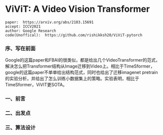 # ViViT: A Video Vision Transformer

>
    paper:  https://arxiv.org/abs/2103.15691
    accept: ICCV2021
    author: Google Research
    code(Unoffical):  https://github.com/rishikksh20/ViViT-pytorch
### 序、写在前面
Google的这篇paper和FBAI的很类似，都是给出几个VideoTransformer的范式，解决怎么把Transformer结构从Image迁移到Video上。相比于TimeSformer，google的这篇paper不单单给出结构范式，同时也给出了迁移imagenet pretrain的实验分析，并给出了怎么训练小数据集上的策略。实验表明，相比于TimeSformer，ViVIT更SOTA。
### 一、前言

### 二、出发点
### 三、算法设计